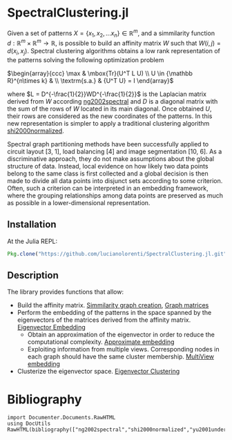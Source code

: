 # SpectralClustering.jl

Given a set of patterns $X=\{x_1,x_2,...x_n\} \in {\mathbb R}^m$, and a simmilarity function  $d:{\mathbb R}^m \times {\mathbb R}^m  \rightarrow {\mathbb R}$, is possible to build an affinity matrix $W$ such that  $W(i,j) = d(x_i, x_j)$. Spectral clustering algorithms obtains a low rank representation of the patterns solving the following optimization problem

$\begin{array}{ccc}
\max & \mbox{Tr}(U^T L  U) \\
U \in {\mathbb R}^{n\times k} & \\
\textrm{s.a.} & {U^T U}  =   I
\end{array}$

where $L = D^{-\frac{1}{2}}WD^{-\frac{1}{2}}$ is the Laplacian matrix derived from $W$ according [ng2002spectral](#ng2002spectral) and $D$ is a diagonal matrix with the sum of the rows of $W$ located in its main diagonal. Once obtained $U$, their rows are considered as the new coordinates of the patterns. In this new representation is simpler to apply a traditional clustering algorithm  [shi2000normalized](#shi2000normalized).


Spectral graph partitioning methods have been successfully
applied to circuit layout [3, 1], load balancing [4] and
image segmentation [10, 6]. As a discriminative approach,
they do not make assumptions about the global structure of
data. Instead, local evidence on how likely two data points
belong to the same class is first collected and a global decision
is then made to divide all data points into disjunct sets
according to some criterion. Often, such a criterion can be
interpreted in an embedding framework, where the grouping
relationships among data points are preserved as much
as possible in a lower-dimensional representation.
## Installation

At the Julia REPL:

```julia
Pkg.clone("https://github.com/lucianolorenti/SpectralClustering.jl.git")
```

## Description

The library provides functions that allow:
* Build the affinity matrix. [Simmilarity graph creation](@ref), [Graph matrices](ref)
* Perform the embedding of the patterns in the space spanned by the eigenvectors of the matrices derived from the affinity matrix. [Eigenvector Embedding](@ref)
    * Obtain an approximation of the eigenvector in order to reduce the computational complexity. [Approximate embedding](@ref)
    * Exploiting information from multiple views. Corresponding nodes in each graph should have the same cluster membership. [MultiView embedding](@ref)
* Clusterize the eigenvector space. [Eigenvector Clustering](@ref)



# Bibliography
```@eval
import Documenter.Documents.RawHTML
using DocUtils
RawHTML(bibliography(["ng2002spectral","shi2000normalized","yu2001understanding"]))
```
